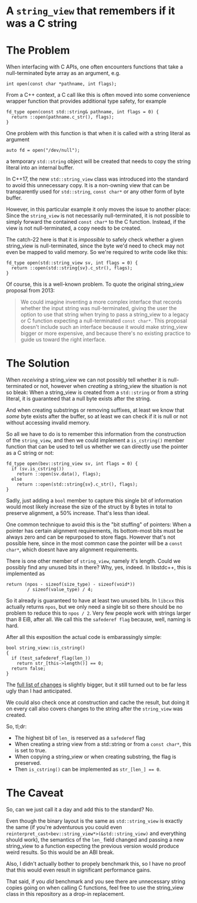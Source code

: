 # A `string_view` that remembers if it was a C string

# The Problem

When interfacing with C APIs, one often encounters functions that
take a null-terminated byte array as an argument, e.g.


    int open(const char *pathname, int flags);


From a C++ context, a C call like this is often moved into some convenience
wrapper function that provides additional type safety, for example


    fd_type open(const std::string& pathname, int flags = 0) {
      return ::open(pathname.c_str(), flags);
    }


One problem with this function is that when it is called with a string
literal as argument


    auto fd = open("/dev/null");


a temporary `std::string` object will be created that needs to copy the
string literal into an internal buffer.

In C++17, the new `std::string_view` class was introduced into the standard
to avoid this unnecessary copy. It is a non-owning view that can be
transparently used for `std::string`, `const char*` or any other form of byte
buffer.

However, in this particular example it only moves the issue to another place:
Since the `string_view` is not necessarily null-terminated, it is not possible
to simply forward the contained `const char*` to the C function. Instead, if the
view is not null-terminated, a copy needs to be created.

The catch-22 here is that it is *impossible* to safely check whether a given
string_view is null-terminated, since the byte we'd need to check may not even
be mapped to valid memory. So we're required to write code like this:


    fd_type open(std::string_view sv, int flags = 0) {
      return ::open(std::string{sv}.c_str(), flags);
    }


Of course, this is a well-known problem. To quote the original string_view
proposal from 2013:

> We could imagine inventing a more complex interface that records whether the
  input string was null-terminated, giving the user the option to use that
  string when trying to pass a string_view to a legacy or C function expecting
  a null-terminated `const char*`. This proposal doesn't include such an
  interface because it would make string_view bigger or more expensive, and
  because there's no existing practice to guide us toward the right interface.

# The Solution

When *receiving* a string_view we can not possibly tell whether it is
null-terminated or not, however when *creating* a string_view the situation is
not so bleak: When a string_view is created from a `std::string` or from a
string literal, it is guaranteed that a null byte exists after the string.

And when creating substrings or removing suffixes, at least we know that *some*
byte exists after the buffer, so at least we can check if it is null or not
without accessing invalid memory.

So all we have to do is to remember this information from the construction of
the `string_view`, and then we could implement a `is_cstring()` member function
that can be used to tell us whether we can directly use the pointer as a C
string or not:


    fd_type open(bev::string_view sv, int flags = 0) {
      if (sv.is_cstring())
        return ::open(sv.data(), flags);
      else
        return ::open(std::string{sv}.c_str(), flags);
    }


Sadly, just adding a `bool` member to capture this single bit of information
would most likely increase the size of the struct by 8 bytes in total to
preserve alignment, a 50% increase. That's less than ideal.

One common technique to avoid this is the "bit stuffing" of pointers: When a
pointer has certain alignment requirements, its bottom-most bits must be always
zero and can be repurposed to store flags. However that's not possible here,
since in the most common case the pointer will be a `const char*`, which doesnt
have any alignment requirements.

There is one other member of `string_view`, namely it's length. Could we
possibly find any unused bits in there? Why, yes, indeed. In libstdc++, this
is implemented as


    return (npos - sizeof(size_type) - sizeof(void*))
            / sizeof(value_type) / 4;


So it already is guaranteed to have at least two unused bits. In `libcxx` this
actually returns `npos`, but we only need a single bit so there should be no
problem to reduce this to `npos / 2`. Very few people work with strings larger
than 8 EiB, after all. We call this the `safederef flag` because, well, naming
is hard.

After all this exposition the actual code is embarassingly simple:


    bool string_view::is_cstring()
    {
      if (test_safederef_flag(len_))
        return str_[this->length()] == 0;
      return false;
    }

The [full list of changes][1] is slightly bigger, but it still turned out to be
far less ugly than I had anticipated.

We could also check once at construction and cache the result, but doing it
on every call also covers changes to the string after the `string_view` was
created.

So, tl;dr:

 - The highest bit of `len_` is reserved as a `safederef` flag
 - When creating a string view from a std::string or from a `const char*`, this
   is set to true.
 - When copying a string_view or when creating substring, the flag is preserved.
 - Then `is_cstring()` can be implemented as `str_[len_] == 0`.


 [1]: https://github.com/lava/string_view/commit/abcf453359c8d1ba74d5686d0f1cdfec67d67380

# The Caveat

So, can we just call it a day and add this to the standard? No.

Even though the binary layout is the same as `std::string_view` is exactly the
same (if you're adventurous you could even
`reinterpret_cast<bev::string_view*>(&std::string_view)` and everything should
work), the semantics of the `len_` field changed and passing a new string_view
to a function expecting the previous version would produce weird results.
So this would be an ABI break.

Also, I didn't actually bother to propely benchmark this, so I have no proof
that this would even result in significant performance gains.

That said, if you *did* benchmark and you see there are unnecessary string
copies going on when calling C functions, feel free to use the string_view class
in this repository as a drop-in replacement.
